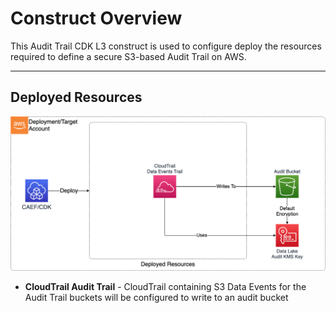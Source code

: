 # Construct Overview

This Audit Trail CDK L3 construct is used to configure deploy the resources required to define a secure S3-based Audit Trail on AWS.

***

## Deployed Resources

![AuditTrail](docs/AuditTrail.png)

* **CloudTrail Audit Trail** - CloudTrail containing S3 Data Events for the Audit Trail buckets will be configured to write to an audit bucket
